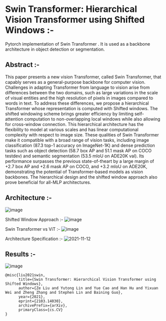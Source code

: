 # Swin Transformer: Hierarchical Vision Transformer using Shifted Windows :-

Pytorch implementation of Swin Transformer . It is used as a backbone architecture in object detection or segmentation.

## Abstract :- 
This paper presents a new vision Transformer, called
Swin Transformer, that capably serves as a general-purpose
backbone for computer vision. Challenges in adapting
Transformer from language to vision arise from differences
between the two domains, such as large variations in the
scale of visual entities and the high resolution of pixels
in images compared to words in text. To address these
differences, we propose a hierarchical Transformer whose
representation is computed with Shifted windows. The
shifted windowing scheme brings greater efficiency by limiting self-attention computation to non-overlapping local
windows while also allowing for cross-window connection.
This hierarchical architecture has the flexibility to model
at various scales and has linear computational complexity
with respect to image size. These qualities of Swin Transformer make it compatible with a broad range of vision
tasks, including image classification (87.3 top-1 accuracy
on ImageNet-1K) and dense prediction tasks such as object
detection (58.7 box AP and 51.1 mask AP on COCO testdev) and semantic segmentation (53.5 mIoU on ADE20K
val). Its performance surpasses the previous state-of-theart by a large margin of +2.7 box AP and +2.6 mask AP on
COCO, and +3.2 mIoU on ADE20K, demonstrating the potential of Transformer-based models as vision backbones.
The hierarchical design and the shifted window approach
also prove beneficial for all-MLP architectures.

## Architecture :- 
![image](https://user-images.githubusercontent.com/76057253/141417890-205ef441-18bb-4646-8066-0ce59c5362a8.png)

Shifted Window Approach :- 
![image](https://user-images.githubusercontent.com/76057253/141417986-0526a2f7-837d-4c1e-8d34-760aac7e4689.png)

Swin Transformer vs ViT :- 
![image](https://user-images.githubusercontent.com/76057253/141418174-a365048d-19b5-4e08-914e-168d8a4ed190.png)

Architecture Specification :- 
![2021-11-12](https://user-images.githubusercontent.com/76057253/141418450-332d15a6-f3ca-4d13-8862-5764e953a58e.png)

## Results :- 
![image](https://user-images.githubusercontent.com/76057253/141418523-f1b4f5a8-430e-45e0-b5db-fd16f7df66e7.png)

```
@misc{liu2021swin,
      title={Swin Transformer: Hierarchical Vision Transformer using Shifted Windows}, 
      author={Ze Liu and Yutong Lin and Yue Cao and Han Hu and Yixuan Wei and Zheng Zhang and Stephen Lin and Baining Guo},
      year={2021},
      eprint={2103.14030},
      archivePrefix={arXiv},
      primaryClass={cs.CV}
}
```
